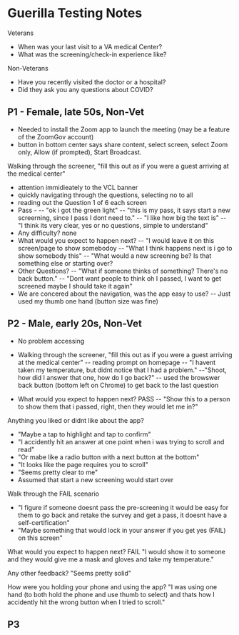 # Guerilla Testing Notes


Veterans
- When was your last visit to a VA medical Center?
- What was the screening/check-in experience like?

Non-Veterans
- Have you recently visited the doctor or a hospital?
- Did they ask you any questions about COVID?


## P1  - Female, late 50s, Non-Vet
- Needed to install the Zoom app to launch the meeting (may be a feature of the ZoomGov account)
- button in bottom center says share content, select screen, select Zoom only, Allow (if prompted), Start Broadcast.

Walking through the screener, "fill this out as if you were a guest arriving at the medical center"
- attention immidieately to the VCL banner
- quickly navigating through the questions, selecting no to all
- reading out the Question 1 of 6 each screen
- Pass - 
-- "ok i got the green light"
-- "this is my pass, it says start a new screerning, since I pass I dont need to."
-- "I like how big the text is"
-- "I think its very clear, yes or no questions, simple to understand"
- Any difficulty? none
- What would you expect to happen next?
-- "I would leave it on this screen/page to show somebodoy
-- "What I think happens next is i go to show somebody this"
-- "What would a new screening be? Is that something else or starting over?
- Other Questions?
-- "What if someone thinks of something? There's no back button."
-- "Dont want people to think oh I passed, I want to get screened maybe I should take it again"
- We are concered about the navigation, was the app easy to use?
-- Just used my thumb one hand (button size was fine)

## P2 - Male, early 20s, Non-Vet
- No problem accessing

- Walking through the screener, "fill this out as if you were a guest arriving at the medical center"
-- reading prompt on homepage
-- "I havent taken my temperature, but didnt notice that I had a problem."
--"Shoot, how did I answer that one, how do I go back?"
-- used the browswer back button (bottom left on Chrome) to get back to the last question

- What would you expect to happen next? PASS
  -- "Show this to a person to show them that i passed, right, then they would let me in?"

Anything you liked or didnt like about the app?
- "Maybe a tap to highlight and tap to confirm"
- "I accidently hit an answer at one point when i was trying to scroll and read"
- "Or mabe like a radio button with a next button at the bottom"
- "It looks like the page requires you to scroll"
- "Seems pretty clear to me"
- Assumed that start a new screening would start over

Walk through the FAIL scenario
- "I figure if someone doesnt pass the pre-screening it would be easy for them to go back and retake the survey and get a pass,
it doesnt have a self-certification"
- "Maybe something that would lock in your answer if you get yes (FAIL) on this screen"

What would you expect to happen next? FAIL
"I would show it to someone and they would give me a mask and gloves and take my temperature."

Any other feedback?
"Seems pretty solid"

How were you holding your phone and using the app?
"I was using one hand (to both hold the phone and use thumb to select) and thats how I accidently hit the wrong button when I tried to scroll."

## P3
